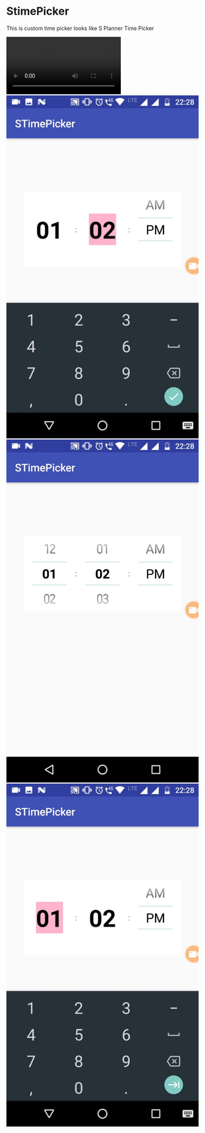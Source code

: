 # StimePicker
This is custom time picker looks like S Planner Time Picker

![Preview](https://github.com/rajscet/StimePicker/blob/master/164f3245-4d3e-4195-aea8-f78cfdd154f9.mp4 "Preview")
![View](https://github.com/rajscet/StimePicker/blob/master/a.jpg "a")
![View](https://github.com/rajscet/StimePicker/blob/master/b.jpg "b")
![View](https://github.com/rajscet/StimePicker/blob/master/cjpg.jpg "b")


